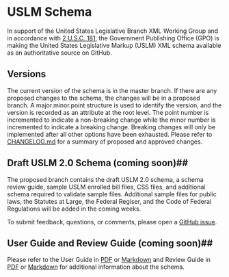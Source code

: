 # USLM Schema #


In support of the United States Legislative Branch XML Working Group and in accordance with [2 U.S.C. 181](https://api.fdsys.gov/link?collection=uscode&title=2&year=mostrecent&section=181), the Government Publishing Office (GPO) is making the United States Legislative Markup (USLM) XML schema available as an authoritative source on GitHub. 



## Versions ##
The current version of the schema is in the master branch. If there are any proposed changes to the schema, the changes will be in a proposed branch. A major.minor.point structure is used to identify the version, and the version is recorded as an attribute at the root level. The point number is incremented to indicate a non-breaking change while the minor number is incremented to indicate a breaking change. Breaking changes will only be implemented after all other options have been exhausted. Please refer to [CHANGELOG.md](CHANGELOG.md) for a summary of proposed and approved changes.  


## Draft USLM 2.0 Schema (coming soon)##
The proposed branch contains the draft USLM 2.0 schema, a schema review guide, sample USLM enrolled bill files, CSS files, and additional schema required to validate sample files. Additional sample files for public laws, the Statutes at Large, the Federal Regiser, and the Code of Federal Regulations will be added in the coming weeks. 


To submit feedback, questions, or comments, please open a [GitHub issue](https://github.com/usgpo/uslm/issues).


## User Guide and Review Guide (coming soon)##
Please refer to the User Guide in [PDF](USLM-User-Guide.pdf) or [Markdown](USLM-User-Guide.md) and Review Guide in [PDF](USLM-2_0-Review-Guide.pdf) or [Markdown](USLM-2_0-Review-Guide.md) for additional information about the schema. 
